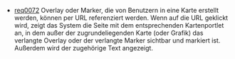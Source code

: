 * [req0072](https://github.com/PolitAktiv/politaktiv-requirements/tree/master/de/requirements/req0072.md) Overlay oder Marker, die von Benutzern in eine Karte erstellt werden, können per URL referenziert werden. Wenn auf die URL geklickt wird, zeigt das System die Seite mit dem entsprechenden Kartenportlet an, in dem außer der zugrundeliegenden Karte (oder Grafik) das verlangte Overlay oder der verlangte Marker sichtbar und markiert ist. Außerdem wird der zugehörige Text angezeigt.
